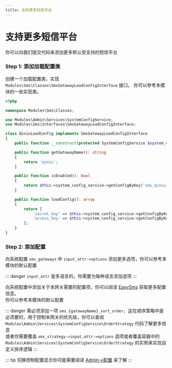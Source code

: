 ```yaml
---
title: 支持更多短信平台
---
```


# 支持更多短信平台

你可以向我们提交代码来添加更多默认受支持的短信平台

### Step 1: 添加加载配置类

创建一个加载配置类，实现 `Modules\Sms\Classes\SmsGatewayLoadConfigInterface` 接口。
你可以参考本模块的一些实现类。
```php
<?php

namespace Modules\Sms\Classes;

use Modules\Admin\Services\SystemConfigService;
use Modules\Sms\Interfaces\SmsGatewayLoadConfigInterface;

class QiniuLoadConfig implements SmsGatewayLoadConfigInterface
{
    public function __construct(protected SystemConfigService $system_config_service) {}

    public function getGatewayName(): string
    {
        return 'qiniu';
    }

    public function isEnabled(): bool
    {
        return $this->system_config_service->getConfigByKey('sms_qiniu_status');
    }

    public function loadConfig(): array
    {
        return [
            'secret_key' => $this->system_config_service->getConfigByKey('sms_qiniu_secret_key'),
            'access_key' => $this->system_config_service->getConfigByKey('sms_qiniu_access_key'),
        ];
    }
}

```

### Step 2: 添加配置

向系统配置 `sms_gateways` 中 `input_attr->options` 添加更多选项，你可以参考本模块的默认配置

::: danger
`input_attr` 是多语言的，你需要为每种语言添加选项
:::

向系统配置中添加关于本网关需要的配置项，你可以阅读 [EasySms](https://github.com/overtrue/easy-sms) 获取更多配置信息。<br>你可以参考本模块的默认配置

::: danger
需必须添加一项 `sms_{gatewayName}_sort_order`，这在顺序策略中是必须要的，用于控制本网关的优先级，你可以查阅 `Modules\Admin\Services\SystemConfigService\OrderStrategy` 代码了解更多信息<br>
或者你需要覆盖 `sms_strategy->input_attr->options` 选项或者覆盖容器中的 `Modules\Admin\Services\SystemConfigService\OrderStrategy` 的实例来实现自定义排序逻辑
:::

::: tip
切换控制配置显示你可能需要阅读 [Admin->配置](/Modules/Admin/config-register) 来了解
:::